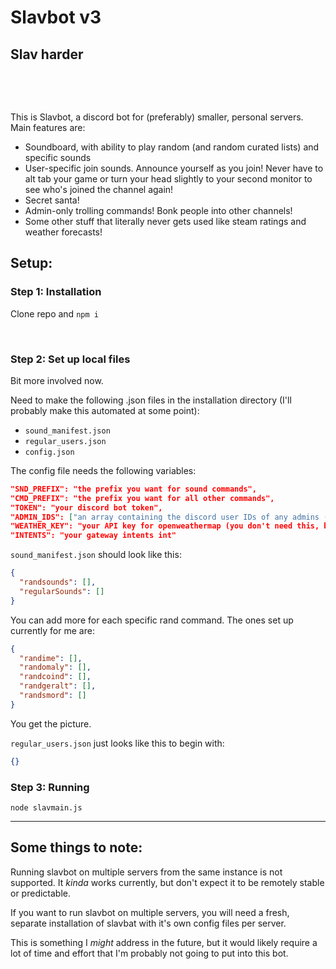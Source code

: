 # Slavbot v3

## Slav harder

&nbsp;

&nbsp;

This is Slavbot, a discord bot for (preferably) smaller, personal servers. Main features are:

- Soundboard, with ability to play random (and random curated lists) and specific sounds
- User-specific join sounds. Announce yourself as you join! Never have to alt tab your game or turn your head slightly to your second monitor to see who's joined the channel again!
- Secret santa!
- Admin-only trolling commands! Bonk people into other channels!
- Some other stuff that literally never gets used like steam ratings and weather forecasts!

## Setup:

### Step 1: Installation

Clone repo and `npm i`

&nbsp;

### Step 2: Set up local files

Bit more involved now.

Need to make the following .json files in the installation directory (I'll probably make this automated at some point):

- `sound_manifest.json`
- `regular_users.json`
- `config.json`

The config file needs the following variables:

```json
"SND_PREFIX": "the prefix you want for sound commands",
"CMD_PREFIX": "the prefix you want for all other commands",
"TOKEN": "your discord bot token",
"ADMIN_IDS": ["an array containing the discord user IDs of any admins (you should start with your own to use slavbot properly)"],
"WEATHER_KEY": "your API key for openweathermap (you don't need this, but slavbot will likely crash if you use the weather command without it)",
"INTENTS": "your gateway intents int"
```

`sound_manifest.json` should look like this:

```json
{
  "randsounds": [],
  "regularSounds": []
}
```

You can add more for each specific rand command. The ones set up currently for me are:

```json
{
  "randime": [],
  "randomaly": [],
  "randcoind": [],
  "randgeralt": [],
  "randsmord": []
}
```

You get the picture.

`regular_users.json` just looks like this to begin with:

```json
{}
```

### Step 3: Running

```
node slavmain.js
```

---

## Some things to note:

Running slavbot on multiple servers from the same instance is not supported. It _kinda_ works currently, but don't expect it to be remotely stable or predictable.

If you want to run slavbot on multiple servers, you will need a fresh, separate installation of slavbat with it's own config files per server.

This is something I _might_ address in the future, but it would likely require a lot of time and effort that I'm probably not going to put into this bot.
